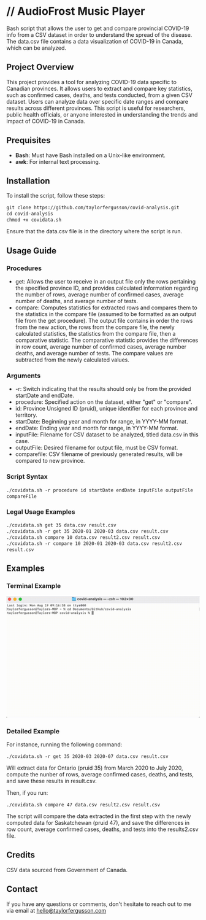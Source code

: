# // AudioFrost Music Player

Bash script that allows the user to get and compare provincial COVID-19 info from a CSV dataset in order to understand the spread of the disease. The data.csv file contains a data visualization of COVID-19 in Canada, which can be analyzed. 

## Project Overview
This project provides a tool for analyzing COVID-19 data specific to Canadian provinces. It allows users to extract and compare key statistics, such as confirmed cases, deaths, and tests conducted, from a given CSV dataset. Users can analyze data over specific date ranges and compare results across different provinces. This script is useful for researchers, public health officials, or anyone interested in understanding the trends and impact of COVID-19 in Canada.

## Prequisites
- **Bash**: Must have Bash installed on a Unix-like environment.
- **awk**:  For internal text processing.


## Installation

To install the script, follow these steps:

```
git clone https://github.com/taylorfergusson/covid-analysis.git
cd covid-analysis
chmod +x covidata.sh
```

Ensure that the data.csv file is in the directory where the script is run.

## Usage Guide

### Procedures
- get: Allows the user to receive in an output file only the rows pertaining the specified province ID, and provides calculated information regarding the number of rows, average number of confirmed cases, average number of deaths, and average number of tests. 
- compare: Computes statistics for extracted rows and compares them to the statistics in the compare file (assumed to be formatted as an output file from the get procedure). The output file contains in order the rows from the new action, the rows from the compare file, the newly calculated statistics, the statistics from the compare file, then a comparative statistic. The comparative statistic provides the differences in row count, average number of confirmed cases, average number deaths, and average number of tests. The compare values are subtracted from the newly calculated values.

### Arguments
- -r: Switch indicating that the results should only be from the provided startDate and endDate.
- procedure: Specified action on the dataset, either "get" or "compare".
- id: Province Unsigned ID (pruid), unique identifier for each province and territory.
- startDate: Beginning year and month for range, in YYYY-MM format.
- endDate: Ending year and month for range, in YYYY-MM format.
- inputFile: Filename for CSV dataset to be analyzed, titled data.csv in this case.
- outputFile: Desired filename for output file, must be CSV format.
- comparefile: CSV filename of previously generated results, will be compared to new province.

### Script Syntax
```
./covidata.sh -r procedure id startDate endDate inputFile outputFile compareFile
```

### Legal Usage Examples
```
./covidata.sh get 35 data.csv result.csv
./covidata.sh -r get 35 2020-01 2020-03 data.csv result.csv
./covidata.sh compare 10 data.csv result2.csv result.csv
./covidata.sh -r compare 10 2020-01 2020-03 data.csv result2.csv result.csv
```

## Examples

### Terminal Example
![Demo Example Gif](https://raw.githubusercontent.com/taylorfergusson/covid-analysis/master/terminal-example.gif "Demo Example Gif")


### Detailed Example

For instance, running the following command:

```
./covidata.sh -r get 35 2020-03 2020-07 data.csv result.csv
```

Will extract data for Ontario (pruid 35) from March 2020 to July 2020, compute the nunber of rows, average confirmed cases, deaths, and tests, and save these results in result.csv.

Then, if you run:

```
./covidata.sh compare 47 data.csv result2.csv result.csv
```

The script will compare the data extracted in the first step with the newly computed data for Saskatchewan (pruid 47), and save the differences in row count, average confirmed cases, deaths, and tests into the results2.csv file.

## Credits

CSV data sourced from Government of Canada.

## Contact

If you have any questions or comments, don't hesitate to reach out to me via email at hello@taylorfergusson.com